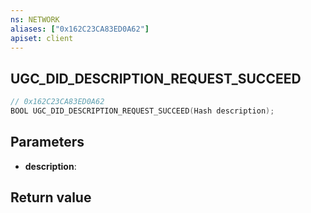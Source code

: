 ```yaml
---
ns: NETWORK
aliases: ["0x162C23CA83ED0A62"]
apiset: client
---
```

## UGC_DID_DESCRIPTION_REQUEST_SUCCEED

```c
// 0x162C23CA83ED0A62
BOOL UGC_DID_DESCRIPTION_REQUEST_SUCCEED(Hash description);
```


## Parameters
* **description**:

## Return value

